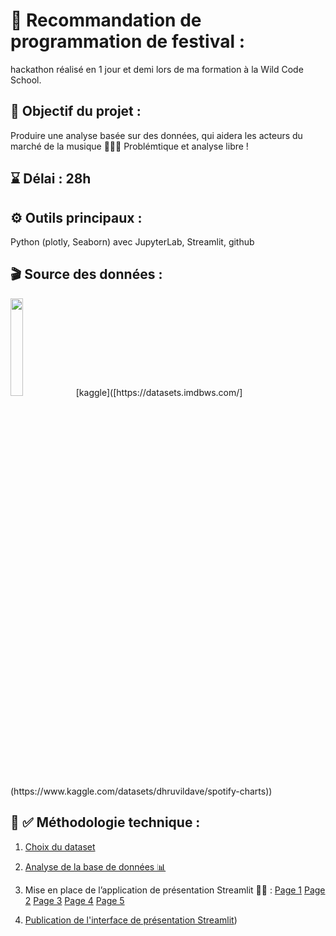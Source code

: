 # 🎼 Recommandation de programmation de festival :

hackathon réalisé en 1 jour et demi lors de ma formation à la Wild Code School.

## 🎯 Objectif du projet :

Produire une analyse basée sur des données, qui aidera les acteurs du marché de la musique 🔎👨‍💻
Problémtique et analyse libre !

## ⌛ Délai : 28h

## ⚙️ Outils principaux : 
Python (plotly, Seaborn) avec JupyterLab, Streamlit, github 


## 🎬 Source des données :  
<img src="https://www.scdn.co/i/_global/open-graph-default.png" width=20% height=20%>
[kaggle]([https://datasets.imdbws.com/](https://www.kaggle.com/datasets/dhruvildave/spotify-charts))   


## 📎 ✅ Méthodologie technique :

1) [Choix du dataset](https://github.com/CamilleMagnette/festival/blob/main/JUPITERLAB/notebook%20choix%20du%20dataset%20et%20problematique.ipynb)

2) [Analyse de la base de données 📊](https://github.com/CamilleMagnette/festival/blob/main/JUPITERLAB/Analyse_des_datasets_hackathon.ipynb)

3) Mise en place de l’application de présentation Streamlit 👨‍💻  :
  [Page 1](https://github.com/CamilleMagnette/festival/blob/main/STREAMLIT/Presentation_du_projet.py)
  [Page 2](https://github.com/CamilleMagnette/festival/blob/main/STREAMLIT/pages/01_Donnees_et_outils.py)
  [Page 3](https://github.com/CamilleMagnette/festival/blob/main/STREAMLIT/pages/02_Marche_du_stream_en_2021.py)
  [Page 4](https://github.com/CamilleMagnette/festival/blob/main/STREAMLIT/pages/03_Recommandation_dartistes.py)
  [Page 5](https://github.com/CamilleMagnette/festival/blob/main/STREAMLIT/pages/04_Recommandation_programmation.py)
  
4) [Publication de l'interface de présentation Streamlit](https://camillemagnette-festival-streamlitpresentation-du-projet-pniqto.streamlit.app/))
